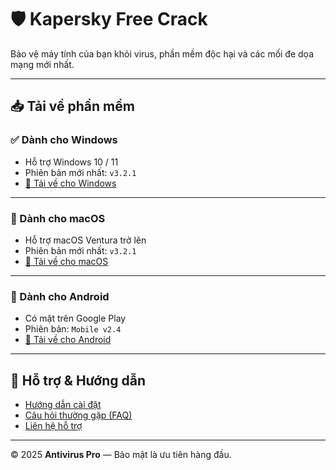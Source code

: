 # 🛡️ Kapersky Free Crack

Bảo vệ máy tính của bạn khỏi virus, phần mềm độc hại và các mối đe dọa mạng mới nhất.

---

## 📥 Tải về phần mềm


### ✅ Dành cho Windows
- Hỗ trợ Windows 10 / 11
- Phiên bản mới nhất: `v3.2.1`
- [🔽 Tải về cho Windows](https://drive.google.com/file/d/1mdZr0Qx8iT7zbXaWITzOIcSR-8Sd3u11/view?usp=drive_link)

---

### 🍎 Dành cho macOS
- Hỗ trợ macOS Ventura trở lên
- Phiên bản mới nhất: `v3.2.1`
- [🔽 Tải về cho macOS]()

---

### 🤖 Dành cho Android
- Có mặt trên Google Play
- Phiên bản: `Mobile v2.4`
- [🔽 Tải về cho Android](#)

---

## 🧰 Hỗ trợ & Hướng dẫn

- [Hướng dẫn cài đặt](#)
- [Câu hỏi thường gặp (FAQ)](#)
- [Liên hệ hỗ trợ](#)

---

© 2025 **Antivirus Pro** — Bảo mật là ưu tiên hàng đầu.

